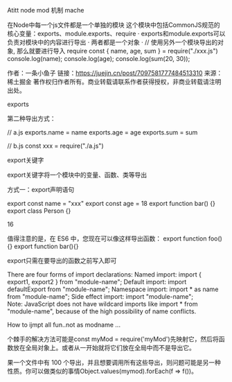 Atitt node mod 机制 mache

在Node中每一个js文件都是一个单独的模块
这个模块中包括CommonJS规范的核心变量：exports、module.exports、require
·  exports和module.exports可以负责对模块中的内容进行导出
·  两者都是一个对象
·  // 使用另外一个模块导出的对象, 那么就要进行导入 require const { name, age, sum } = require("./xxx.js") console.log(name); console.log(age); console.log(sum(20, 30));

作者：一条小鱼子
链接：https://juejin.cn/post/7097581777484513310
来源：稀土掘金
著作权归作者所有。商业转载请联系作者获得授权，非商业转载请注明出处。





exports

第二种导出方式：

// a.js
exports.name = name
exports.age = age
exports.sum = sum

// b.js
const xxx = require("./a.js")




export关键字

export关键字将一个模块中的变量、函数、类等导出

方式一：export声明语句

export const name = "xxx"
export const age = 18
export function bar() {}
export class Person {}




16

值得注意的是，在 ES6 中，您现在可以像这样导出函数：
export function foo(){}
export function bar(){}

export只需在要导出的函数之前写入即可







There are four forms of import declarations:
Named import: import { export1, export2 } from "module-name";
Default import: import defaultExport from "module-name";
Namespace import: import * as name from "module-name";
Side effect import: import "module-name";
Note: JavaScript does not have wildcard imports like import * from "module-name", because of the high possibility of name conflicts.



How to ijmpt all fun..not as modname ...

个棘手的解决方法可能是const myMod = require('myMod')先映射它，然后将函数放在全局对象上。或者从一开始就将它们放在全局中而不是导出它。


果一个文件中有 100 个导出，并且想要调用所有这些导出，则问题可能是另一种性质。你可以做类似的事情Object.values(mymod).forEach(f => f())。
